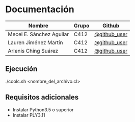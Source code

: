 # Documentación

**Nombre** | **Grupo** | **Github**
--|--|--
Mecel E. Sánchez Aguilar | C412 | [@github_user](https://github.com/<user>)
Lauren Jiménez Martín | C412 | [@github_user](https://github.com/<user>)
Arlenis Ching Suárez | C412 | [@github_user](https://github.com/ArlenisChS)

## Ejecución
./coolc.sh <nombre_del_archivo.cl>

## Requisitos adicionales
- Instalar Python3.5 o superior
- Instalar PLY3.11

